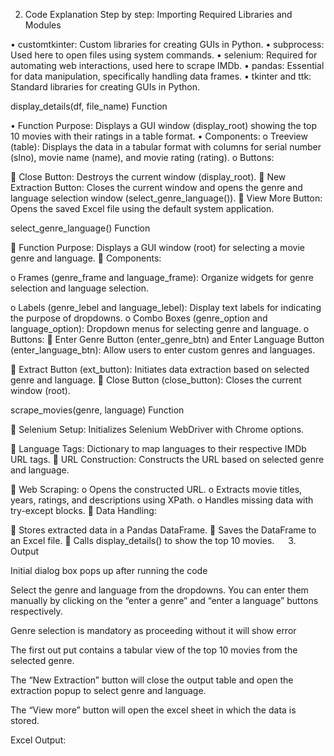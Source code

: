 2.	Code Explanation Step by step:
Importing Required Libraries and Modules
 
•	customtkinter: Custom libraries for creating GUIs in Python.
•	subprocess: Used here to open files using system commands.
•	selenium: Required for automating web interactions, used here to scrape IMDb.
•	pandas: Essential for data manipulation, specifically handling data frames.
•	tkinter and ttk: Standard libraries for creating GUIs in Python.

display_details(df, file_name) Function
 
•	Function Purpose: Displays a GUI window (display_root) showing the top 10 movies with their ratings in a table format.
•	Components:
o	Treeview (table): Displays the data in a tabular format with columns for serial number (slno), movie name (name), and movie rating (rating).
o	Buttons:
 
	Close Button: Destroys the current window (display_root).
	New Extraction Button: Closes the current window and opens the genre and language selection window (select_genre_language()).
	View More Button: Opens the saved Excel file using the default system application.

select_genre_language() Function

	Function Purpose: Displays a GUI window (root) for selecting a movie genre and language.
	Components:
 
o	Frames (genre_frame and language_frame): Organize widgets for genre selection and language selection.
 
o	Labels (genre_lebel and language_lebel): Display text labels for indicating the purpose of dropdowns.
o	Combo Boxes (genre_option and language_option): Dropdown menus for selecting genre and language.
o	Buttons:
	Enter Genre Button (enter_genre_btn) and Enter Language Button (enter_language_btn): Allow users to enter custom genres and languages.
 
	Extract Button (ext_button): Initiates data extraction based on selected genre and language.
	Close Button (close_button): Closes the current window (root).

scrape_movies(genre, language) Function
	 
	Selenium Setup: Initializes Selenium WebDriver with Chrome options.
 
	Language Tags: Dictionary to map languages to their respective IMDb URL tags.
	URL Construction: Constructs the URL based on selected genre and language.
 
	Web Scraping:
o	Opens the constructed URL.
o	Extracts movie titles, years, ratings, and descriptions using XPath.
o	Handles missing data with try-except blocks.
	Data Handling:
 
	Stores extracted data in a Pandas DataFrame.
	Saves the DataFrame to an Excel file.
	Calls display_details() to show the top 10 movies.
 
3.	Output

Initial dialog box pops up after running the code

 


Select the genre and language from the dropdowns. You can enter them manually by clicking on the “enter a genre” and “enter a language” buttons respectively.

 

Genre selection is mandatory as proceeding without it will show error

 

The first out put contains a tabular view of the top 10 movies from the selected genre.

 

The “New Extraction” button will close the output table and open the extraction popup to select genre and language.

The “View more” button will open the excel sheet in which the data is stored.

Excel Output:
 
